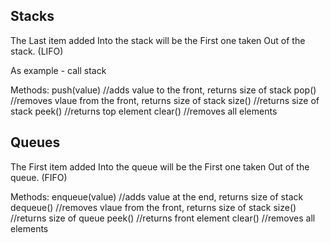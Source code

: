 
## Stacks

The Last item added Into the stack will be the First one taken Out of the stack. (LIFO)

As example - call stack

Methods: 
  push(value) //adds value to the front, returns size of stack
  pop() //removes vlaue from the front, returns size of stack
  size() //returns size of stack
  peek() //returns top element
  clear() //removes all elements

## Queues

The First item added Into the queue will be the First one taken Out of the queue. (FIFO)

Methods: 
  enqueue(value) //adds value at the end, returns size of stack
  dequeue() //removes vlaue from the front, returns size of stack
  size() //returns size of queue
  peek() //returns front element
  clear() //removes all elements

